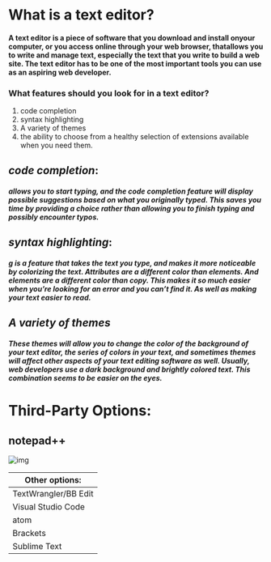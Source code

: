 # What is a text editor?

#### A text editor is a piece of software that you download and install onyour computer, or you access online through your web browser, thatallows you to write and manage text, especially the text that you write to build a web site. The text editor has to be one of the most important tools you can use as an aspiring **web developer**.

### What features should you look for in a text editor?
1. code completion
2. syntax highlighting 
3. A variety of themes
4. the ability to choose from a healthy selection of
extensions available when you need them.

## *code completion*:
##### allows you to start typing, and the code completion feature will display possible suggestions based on what you originally typed. This saves you time by providing a choice rather than allowing you to finish typing and possibly encounter typos.

## *syntax highlighting*:
##### g is a feature that takes the text you type, and makes it more noticeable by colorizing the text. Attributes are a different color than elements. And elements are a different color than copy. This makes it so much easier when you’re looking for an error and you can’t find it. As well as making your text easier to read.

## *A variety of themes*
##### These themes will allow you to change the color of the background of your text editor, the series of colors in your text, and sometimes themes will affect other aspects of your text editing software as well. Usually, web developers use a dark background and brightly colored text. This combination seems to be easier on the eyes.
 
 # Third-Party Options:
## notepad++
![img](https://img.icons8.com/color/452/notepad-plus-plus.png)
 
 |Other options:|
 |-----|
 |TextWrangler/BB Edit|
  |Visual Studio Code|
  |atom|
  |Brackets|
  |Sublime Text|


 